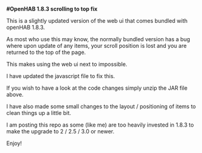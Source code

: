 **#OpenHAB 1.8.3 scrolling to top fix**

This is a slightly updated version of the web ui that comes bundled with openHAB 1.8.3.

As most who use this may know, the normally bundled version has a bug where upon update of any items, your scroll position is lost and you are returned to the top of the page.

This makes using the web ui next to impossible.

I have updated the javascript file to fix this.

If you wish to have a look at the code changes simply unzip the JAR file above.

I have also made some small changes to the layout / positioning of items to clean things up a little bit.

I am posting this repo as some (like me) are too heavily invested in 1.8.3 to make the upgrade to 2 / 2.5 / 3.0 or newer.

Enjoy!
